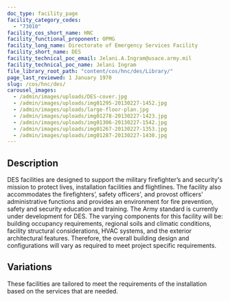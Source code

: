```yaml
---
doc_type: facility_page
facility_category_codes:
  - "73010"
facility_cos_short_name: HNC
facility_functional_proponent: OPMG
facility_long_name: Directorate of Emergency Services Facility
facility_short_name: DES
facility_technical_poc_email: Jelani.A.Ingram@usace.army.mil
facility_technical_poc_name: Jelani Ingram
file_library_root_path: "content/cos/hnc/des/Library/"
page_last_reviewed: 1 January 1970
slug: /cos/hnc/des/
carousel_images:
  - /admin/images/uploads/DES-cover.jpg
  - /admin/images/uploads/img01295-20130227-1452.jpg
  - /admin/images/uploads/large-floor-plan.jpg
  - /admin/images/uploads/img01278-20130227-1423.jpg
  - /admin/images/uploads/img01306-20130227-1542.jpg
  - /admin/images/uploads/img01267-20130227-1353.jpg
  - /admin/images/uploads/img01287-20130227-1430.jpg
---
```


## Description

DES facilities are designed to support the military firefighter’s and security's mission to protect lives, installation facilities and flightlines. The facility also accommodates the firefighters’, safety officers', and provost officers' administrative functions and provides an environment for fire prevention, safety and security education and training. The Army standard is currently under development for DES.
The varying components for this facility will be: building occupancy requirements, regional soils and climatic conditions, facility structural considerations, HVAC systems, and the exterior architectural features. Therefore, the overall building design and configurations will vary as required to meet project specific requirements.

## Variations

These facilities are tailored to meet the requirements of the installation based on the services that are needed.
